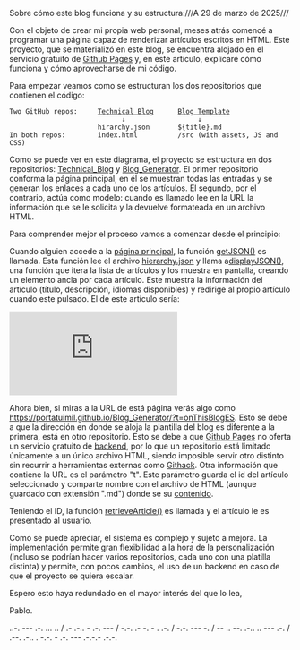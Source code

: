 Sobre cómo este blog funciona y su estructura:///A 29 de marzo de 2025///<p>Con el objeto de crear mi propia web personal, meses atrás comencé a programar una página capaz de renderizar artículos escritos en HTML. Este proyecto, que se materializó en este blog, se encuentra alojado en el servicio gratuito de <u>Github Pages</u> y, en este artículo, explicaré cómo funciona y cómo aprovecharse de mi código.</p>
<p>Para empezar veamos como se estructuran los dos repositorios que contienen el código:</p>
<pre><code>Two GitHub repos:     <span style='text-decoration:underline;'>Technical_Blog</span>      <span style='text-decoration:underline;'>Blog_Template</span>     
                            ↓                  ↓
                      hirarchy.json       ${title}.md
In both repos:        index.html          /src (with assets, JS and CSS)              
</code></pre>

<p>Como se puede ver en este diagrama, el proyecto se estructura en dos repositorios: <a href='https://github.com/portaTuimil/Technical_Blog'>Technical_Blog</a> y <a href='https://github.com/portaTuimil/Blog_Generator'>Blog_Generator</a>. El primer repositorio conforma la página principal, en él se muestran todas las entradas y se generan los enlaces a cada uno de los artículos. El segundo, por el contrario, actúa como modelo: cuando es llamado lee en la URL la información que se le solicita y la devuelve formateada en un archivo HTML.</p>

<p>Para comprender mejor el proceso vamos a comenzar desde el principio:</p>
<p>Cuando alguien accede a la <a href='https://portatuimil.github.io/Technical_Blog/'>página principal</a>, la función <a href='https://github.com/portaTuimil/Technical_Blog/blob/master/src/index.js#:~:text=//getJSON()'>getJSON()</a> es llamada. Esta función lee el archivo <a href='https://github.com/portaTuimil/Technical_Blog/blob/master/src/data/hierarchy.json'>hierarchy.json</a> y llama a<a href='https://github.com/portaTuimil/Technical_Blog/blob/master/src/index.js#:~:text=//displayJSON()'>displayJSON()</a>, una función que itera la lista de artículos y los muestra en pantalla, creando un elemento ancla por cada artículo. Este muestra la información del artículo (título, descripción, idiomas disponibles) y redirige al propio artículo cuando este pulsado. El de este artículo sería: </p>
<iframe id='iframe' src='https://portatuimil.github.io/Technical_Blog/?l=en' onload='function checkIframeLoaded(context){let iframe = document.getElementById(`iframe`); if (!(typeof context.getElementsByClassName(`onThisBlog`)[0] === "undefined")) {let anchor = context.getElementsByClassName(`onThisBlog`)[0]; context.documentElement.scrollTop = anchor.offsetTop - 10;iframe.style.height = `${anchor.offsetHeight + 20}px`;iframe.style.height = `${anchor.offsetHeight + 20}px`; context.addEventListener(`click`, (e)=>{e.preventDefault()}); return;} else{window.setTimeout(function() {checkIframeLoaded(context);}, 100)}};checkIframeLoaded(this.contentWindow.document)' frameborder='0' scrolling="no"></iframe>
<p>Ahora bien, si miras a la URL de está página verás algo como <u>https://portatuimil.github.io/Blog_Generator/?t=onThisBlogES</u>. Esto se debe a que la dirección en donde se aloja la plantilla del blog es diferente a la primera, está en otro repositorio. Esto se debe a que <u>Github Pages</u> no oferta un servicio gratuito de <u>backend</u>, por lo que un repositorio está limitado únicamente a un único archivo HTML, siendo imposible servir otro distinto sin recurrir a herramientas externas como <a href='https://raw.githack.com/faq'>Githack</a>. Otra información que contiene la URL es el parámetro "t". Este parámetro guarda el id del artículo seleccionado y comparte nombre con el archivo de HTML (aunque guardado con extensión ".md") donde se su <a href="https://github.com/portaTuimil/Blog_Generator/tree/master/src/articles"> contenido</a>.</p>
<p>Teniendo el ID, la función <a href='https://github.com/portaTuimil/Blog_Generator/blob/master/src/index.js#:~:text=retrieveArticle(title)'>retrieveArticle()</a> es llamada y el artículo le es presentado al usuario.</p>
<p>Como se puede apreciar, el sistema es complejo y sujeto a mejora. La implementación permite gran flexibilidad a la hora de la personalización (incluso se podrían hacer varios repositorios, cada uno con una platilla distinta) y permite, con pocos cambios, el uso de un  backend en caso de que el proyecto se quiera escalar. </p>
<p>Espero esto haya redundado en el mayor interés del que lo lea,</p>
<p>Pablo.</p>
<p>..-. --- .-. ... .. / .- .-.. - .-. --- / -.-. .- -. - . .-. / -.-. --- -. / -- .. --. .-.. .. --- .-. / .--. .-.. . -.-. - .-. --- .-.-.- .-.-.</p>